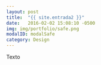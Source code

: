 ```yaml
---
layout: post
title:  "{{ site.entrada2 }}"
date:   2016-02-02 15:08:10 -0500
img: img/portfolio/safe.png
modalID: modalSafe
category: Design
---
```


Texto
